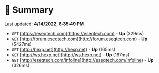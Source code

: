 # 📖 Summary
Last updated: **4/14/2022, 6:35:49 PM**

- `GET` [https://eseqtech.com](https://eseqtech.com) - **Up** (329ms)
- `GET` [http://forum.eseqtech.com](http://forum.eseqtech.com) - **Up** (5427ms)
- `GET` [http://hexp.net](http://hexp.net) - **Up** (165ms)
- `GET` [http://ws.hexp.net](http://ws.hexp.net) - **Up** (167ms)
- `GET` [http://eseqtech.com/infoline](http://eseqtech.com/infoline) - **Up** (326ms)
